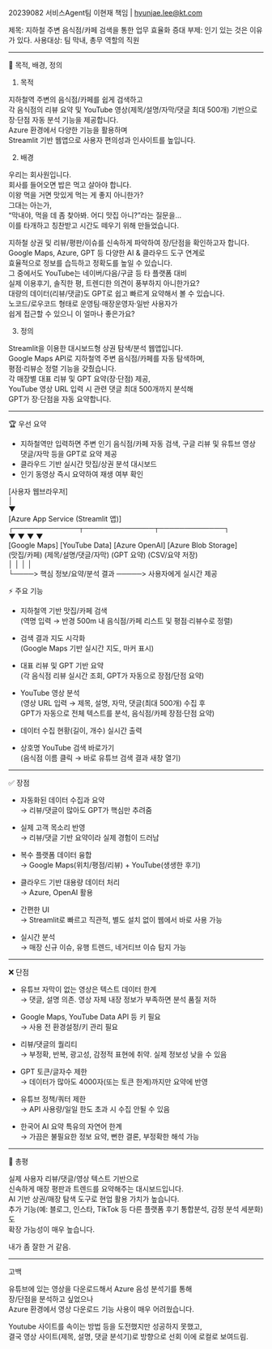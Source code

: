 20239082 서비스Agent팀 이현재 책임 | hyunjae.lee@kt.com

제목: 지하철 주변 음식점/카페 검색을 통한 업무 효율화 증대
    부제: 인기 있는 것은 이유가 있다.
사용대상: 팀 막내, 총무 역할의 직원

---

📌 목적, 배경, 정의

1. 목적

지하철역 주변의 음식점/카페를 쉽게 검색하고  
각 음식점의 리뷰 요약 및 YouTube 영상(제목/설명/자막/댓글 최대 500개) 기반으로  
장·단점 자동 분석 기능을 제공합니다.  
Azure 환경에서 다양한 기능을 활용하며  
Streamlit 기반 웹앱으로 사용자 편의성과 인사이트를 높입니다.

2. 배경

우리는 회사원입니다.  
회사를 들어오면 밥은 먹고 살아야 합니다.  
이왕 먹을 거면 맛있게 먹는 게 좋지 아니한가?  
그대는 아는가,  
“막내야, 먹을 데 좀 찾아봐. 어디 맛집 아니?”라는 질문을…  
이를 타개하고 칭찬받고 시간도 떼우기 위해 만들었습니다.

지하철 상권 및 리뷰/평판/이슈를 신속하게 파악하여 장/단점을 확인하고자 합니다.  
Google Maps, Azure, GPT 등 다양한 AI & 클라우드 도구 연계로  
효율적으로 정보를 습득하고 정확도를 높일 수 있습니다.  
그 중에서도 YouTube는 네이버/다음/구글 등 타 플랫폼 대비  
실제 이용후기, 솔직한 평, 트렌디한 의견이 풍부하지 아니한가요?  
대량의 데이터(리뷰/댓글)도 GPT로 쉽고 빠르게 요약해서 볼 수 있습니다.  
노코드/로우코드 형태로 운영팀·매장운영자·일반 사용자가  
쉽게 접근할 수 있으니 이 얼마나 좋은가요?

3. 정의

Streamlit을 이용한 대시보드형 상권 탐색/분석 웹앱입니다.  
Google Maps API로 지하철역 주변 음식점/카페를 자동 탐색하며,  
평점·리뷰순 정렬 기능을 갖췄습니다.  
각 매장별 대표 리뷰 및 GPT 요약(장·단점) 제공,  
YouTube 영상 URL 입력 시 관련 댓글 최대 500개까지 분석해  
GPT가 장·단점을 자동 요약합니다.

---

🏆 우선 요약
- 지하철역만 입력하면 주변 인기 음식점/카페 자동 검색, 구글 리뷰 및 유튜브 영상 댓글/자막 등을 GPT로 요약 제공
- 클라우드 기반 실시간 맛집/상권 분석 대시보드
- 인기 동영상 즉시 요약하여 재생 여부 확인


[사용자 웹브라우저]  
      │  
      ▼  
[Azure App Service (Streamlit 앱)]  
 ┌─────────────┬──────────────┬─────────────┐  
 ▼             ▼              ▼             ▼  
[Google Maps] [YouTube Data] [Azure OpenAI] [Azure Blob Storage]  
 (맛집/카페)   (제목/설명/댓글/자막)   (GPT 요약)         (CSV/요약 저장)  
      │             │              │             │  
      └────> 핵심 정보/요약/분석 결과 ─────> 사용자에게 실시간 제공  


⚡ 주요 기능

- 지하철역 기반 맛집/카페 검색  
  (역명 입력 → 반경 500m 내 음식점/카페 리스트 및 평점·리뷰수로 정렬)

- 검색 결과 지도 시각화  
  (Google Maps 기반 실시간 지도, 마커 표시)

- 대표 리뷰 및 GPT 기반 요약  
  (각 음식점 리뷰 실시간 조회, GPT가 자동으로 장점/단점 요약)

- YouTube 영상 분석  
  (영상 URL 입력 → 제목, 설명, 자막, 댓글(최대 500개) 수집 후  
  GPT가 자동으로 전체 텍스트를 분석, 음식점/카페 장점·단점 요약)

- 데이터 수집 현황(길이, 개수) 실시간 출력

- 상호명 YouTube 검색 바로가기  
  (음식점 이름 클릭 → 바로 유튜브 검색 결과 새창 열기)

---

✅ 장점

- 자동화된 데이터 수집과 요약  
  → 리뷰/댓글이 많아도 GPT가 핵심만 추려줌

- 실제 고객 목소리 반영  
  → 리뷰/댓글 기반 요약이라 실제 경험이 드러남

- 복수 플랫폼 데이터 융합  
  → Google Maps(위치/평점/리뷰) + YouTube(생생한 후기)

- 클라우드 기반 대용량 데이터 처리  
  → Azure, OpenAI 활용

- 간편한 UI  
  → Streamlit로 빠르고 직관적, 별도 설치 없이 웹에서 바로 사용 가능

- 실시간 분석  
  → 매장 신규 이슈, 유행 트렌드, 네거티브 이슈 탐지 가능

---

❌ 단점

- 유튜브 자막이 없는 영상은 텍스트 데이터 한계  
  → 댓글, 설명 의존. 영상 자체 내장 정보가 부족하면 분석 품질 저하

- Google Maps, YouTube Data API 등 키 필요  
  → 사용 전 환경설정/키 관리 필요

- 리뷰/댓글의 퀄리티  
  → 부정확, 반복, 광고성, 감정적 표현에 취약. 실제 정보성 낮을 수 있음

- GPT 토큰/글자수 제한  
  → 데이터가 많아도 4000자(또는 토큰 한계)까지만 요약에 반영

- 유튜브 정책/쿼터 제한  
  → API 사용량/일일 한도 초과 시 수집 안될 수 있음

- 한국어 AI 요약 특유의 자연어 한계  
  → 가끔은 불필요한 정보 요약, 뻔한 결론, 부정확한 해석 가능

---

📝 총평

실제 사용자 리뷰/댓글/영상 텍스트 기반으로  
신속하게 매장 평판과 트렌드를 요약해주는 대시보드입니다.  
AI 기반 상권/매장 탐색 도구로 현업 활용 가치가 높습니다.  
추가 기능(예: 블로그, 인스타, TikTok 등 다른 플랫폼 후기 통합분석, 감정 분석 세분화)도  
확장 가능성이 매우 높습니다.

내가 좀 잘한 거 같음.

---

고백

유튜브에 있는 영상을 다운로드해서 Azure 음성 분석기를 통해  
장/단점을 분석하고 싶었으나  
Azure 환경에서 영상 다운로드 기능 사용이 매우 어려웠습니다.

Youtube 사이트를 속이는 방법 등을 도전했지만 성공하지 못했고,  
결국 영상 사이트(제목, 설명, 댓글 분석기)로 방향으로 선회
이에 로컬로 보여드림.
